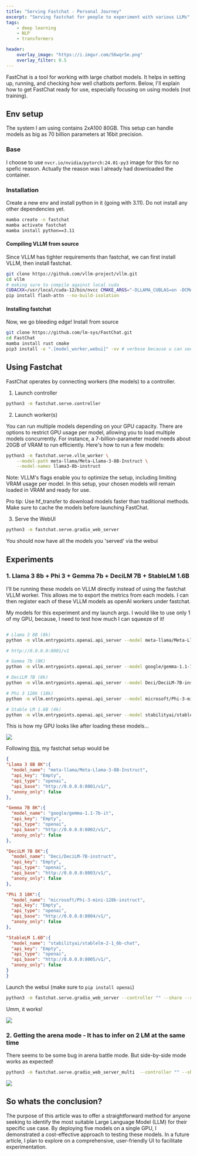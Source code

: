 ```yaml
---
title: "Serving Fastchat - Personal Journey"
excerpt: "Serving fastchat for people to experiment with various LLMs"
tags:
    - deep learning
    - NLP
    - transformers

header:
    overlay_image: "https://i.imgur.com/56wqrSe.png"
    overlay_filter: 0.5
---
```



FastChat is a tool for working with large chatbot models. It helps in setting up, running, and checking how well chatbots perform. Below, I'll explain how to get FastChat ready for use, especially focusing on using models (not training).



## Env setup

The system I am using contains 2xA100 80GB. This setup can handle models as big as 70 billion parameters at 16bit precision.

### Base

I choose to use `nvcr.io/nvidia/pytorch:24.01-py3` image for this for no spefic reason. Actually the reason was I already had downloaded the container.


### Installation

Create a new env and install python in it (going with 3.11). Do not install any other dependencies yet.

```bash
mamba create -n fastchat
mamba activate fastchat
mamba install python==3.11
```

#### Compiling VLLM from source

Since VLLM has tighter requirements than fastchat, we can first install VLLM, then install fastchat.

```bash
git clone https://github.com/vllm-project/vllm.git
cd vllm
# making sure to compile against local cuda
CUDACXX=/usr/local/cuda-12/bin/nvcc CMAKE_ARGS="-DLLAMA_CUBLAS=on -DCMAKE_CUDA_ARCHITECTURES=native" FORCE_CMAKE=1 pip install .  # Takes a while....
pip install flash-attn --no-build-isolation
```

#### Installing fastchat

Now, we go bleeding edge! Install from source


```bash
git clone https://github.com/lm-sys/FastChat.git
cd FastChat
mamba install rust cmake
pip3 install -e ".[model_worker,webui]" -vv # verbose because u can see what is happening
```


## Using Fastchat

FastChat operates by connecting workers (the models) to a controller.


1. Launch controller

```bash
python3 -m fastchat.serve.controller
```

2. Launch worker(s)

You can run multiple models depending on your GPU capacity. There are options to restrict GPU usage per model, allowing you to load multiple models concurrently. For instance, a 7-billion-parameter model needs about 20GB of VRAM to run efficiently. Here's how to run a few models:


```bash
python3 -m fastchat.serve.vllm_worker \
    --model-path meta-llama/Meta-Llama-3-8B-Instruct \
    --model-names llama3-8b-instruct
```
Note: VLLM's flags enable you to optimize the setup, including limiting VRAM usage per model. In this setup, your chosen models will remain loaded in VRAM and ready for use.


Pro tip: Use hf_transfer to download models faster than traditional methods. Make sure to cache the models before launching FastChat.


3. Serve the WebUI

```bash
python3 -m fastchat.serve.gradio_web_server
```

You should now have all the models you 'served' via the webui


## Experiments

### 1. Llama 3 8b + Phi 3 + Gemma 7b + DeciLM 7B + StableLM 1.6B

I'll be running these models on VLLM directly instead of using the fastchat VLLM worker. This allows me to export the metrics from each models. I can then register each of these VLLM models as openAI workers under fastchat.

My models for this experiment and my launch args. I would like to use only 1 of my GPU, because, I need to test how much I can squeeze of it!

```bash

# Llama 3 8B (8k)
python -m vllm.entrypoints.openai.api_server --model meta-llama/Meta-Llama-3-8B-Instruct --device cuda --gpu-memory-utilization 0.25 --dtype bfloat16  --disable-log-requests --tensor-parallel-size=1 --trust-remote-code --enforce-eager --port 8001

# http://0.0.0.0:8001/v1

# Gemma 7b (8K)
python -m vllm.entrypoints.openai.api_server --model google/gemma-1.1-7b-it --device cuda --gpu-memory-utilization 0.27 --dtype bfloat16  --disable-log-requests --tensor-parallel-size=1 --trust-remote-code --enforce-eager --kv-cache-dtype fp8 --port 8002

# DeciLM 7B (8k)
python -m vllm.entrypoints.openai.api_server --model Deci/DeciLM-7B-instruct --device cuda --gpu-memory-utilization 0.23 --dtype bfloat16  --disable-log-requests --tensor-parallel-size=1 --trust-remote-code --enforce-eager --kv-cache-dtype fp8 --port 8003

# Phi 3 128k (18k)
python -m vllm.entrypoints.openai.api_server --model microsoft/Phi-3-mini-128k-instruct --device cuda --gpu-memory-utilization 0.17 --dtype bfloat16  --disable-log-requests --tensor-parallel-size=1 --trust-remote-code --enforce-eager --kv-cache-dtype fp8 --max-model-len 18000 --port 8004

# Stable LM 1.6B (4k)
python -m vllm.entrypoints.openai.api_server --model stabilityai/stablelm-2-1_6b-chat --device cuda --gpu-memory-utilization 0.07 --dtype float16  --disable-log-requests --tensor-parallel-size=1 --trust-remote-code --enforce-eager --kv-cache-dtype fp8 --port 8005
```

This is how my GPU looks like after loading these models...

![](https://i.imgur.com/3krX70C.png)


Following [this](https://github.com/lm-sys/FastChat/blob/main/docs/model_support.md#api-based-models), my fastchat setup would be

```json
{
"Llama 3 8B 8K":{
  "model_name": "meta-llama/Meta-Llama-3-8B-Instruct",
  "api_key": "Empty",
  "api_type": "openai",
  "api_base": "http://0.0.0.0:8001/v1/",
  "anony_only": false
},

"Gemma 7B 8K":{
  "model_name": "google/gemma-1.1-7b-it",
  "api_key": "Empty",
  "api_type": "openai",
  "api_base": "http://0.0.0.0:8002/v1/",
  "anony_only": false
},

"DeciLM 7B 8K":{
  "model_name": "Deci/DeciLM-7B-instruct",
  "api_key": "Empty",
  "api_type": "openai",
  "api_base": "http://0.0.0.0:8003/v1/",
  "anony_only": false
},

"Phi 3 18K":{
  "model_name": "microsoft/Phi-3-mini-128k-instruct",
  "api_key": "Empty",
  "api_type": "openai",
  "api_base": "http://0.0.0.0:8004/v1/",
  "anony_only": false
},

"StableLM 1.6B":{
  "model_name": "stabilityai/stablelm-2-1_6b-chat",
  "api_key": "Empty",
  "api_type": "openai",
  "api_base": "http://0.0.0.0:8005/v1/",
  "anony_only": false
}
}

```

Launch the webui (make sure to `pip install openai`)

```bash
python3 -m fastchat.serve.gradio_web_server --controller "" --share --register api_endpoints.json
```

Umm, it works!

![](https://i.imgur.com/1zldpGs.png)


### 2. Getting the arena mode - It has to infer on 2 LM at the same time

There seems to be some bug in arena battle mode. But side-by-side mode works as expected!

```bash
python3 -m fastchat.serve.gradio_web_server_multi  --controller "" --share --register api_endpoints.json
```

![](https://i.imgur.com/WBYg7Og.png)

## So whats the conclusion?

The purpose of this article was to offer a straightforward method for anyone seeking to identify the most suitable Large Language Model (LLM) for their specific use case. By deploying five models on a single GPU, I demonstrated a cost-effective approach to testing these models. In a future article, I plan to explore on a comprehensive, user-friendly UI to facilitate experimentation.